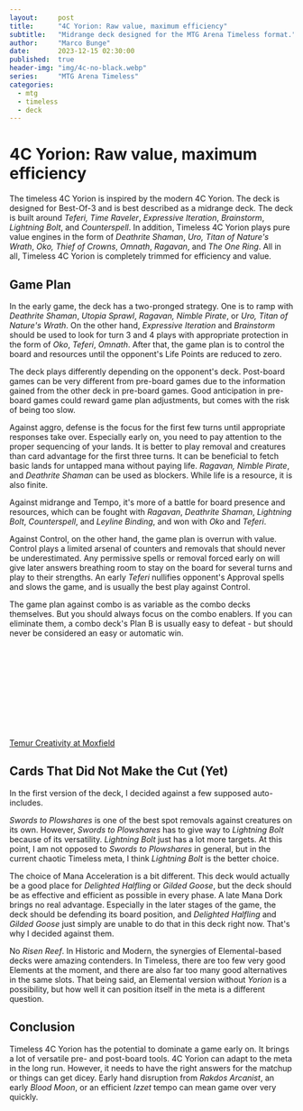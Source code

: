 ```yaml
---
layout:     post
title:      "4C Yorion: Raw value, maximum efficiency"
subtitle:   "Midrange deck designed for the MTG Arena Timeless format."
author:     "Marco Bunge"
date:       2023-12-15 02:30:00
published:  true
header-img: "img/4c-no-black.webp"
series:     "MTG Arena Timeless"
categories:
  - mtg
  - timeless
  - deck
---
```


# 4C Yorion: Raw value, maximum efficiency

The timeless 4C Yorion is inspired by the modern 4C Yorion. The deck is designed for Best-Of-3 and is best described as a midrange deck. The deck is built around *Teferi, Time Raveler*, *Expressive Iteration*, *Brainstorm*, *Lightning Bolt*, and *Counterspell*. In addition, Timeless 4C Yorion plays pure value engines in the form of *Deathrite Shaman*, *Uro, Titan of Nature's Wrath*, *Oko, Thief of Crowns*, *Omnath*, *Ragavan*, and *The One Ring*. All in all, Timeless 4C Yorion is completely trimmed for efficiency and value.

## Game Plan

In the early game, the deck has a two-pronged strategy. One is to ramp with *Deathrite Shaman*, *Utopia Sprawl*, *Ragavan, Nimble Pirate*, or *Uro, Titan of Nature's Wrath*. On the other hand, *Expressive Iteration* and *Brainstorm* should be used to look for turn 3 and 4 plays with appropriate protection in the form of *Oko*, *Teferi*, *Omnath*. After that, the game plan is to control the board and resources until the opponent's Life Points are reduced to zero.

The deck plays differently depending on the opponent's deck. Post-board games can be very different from pre-board games due to the information gained from the other deck in pre-board games. Good anticipation in pre-board games could reward game plan adjustments, but comes with the risk of being too slow.

Against aggro, defense is the focus for the first few turns until appropriate responses take over. Especially early on, you need to pay attention to the proper sequencing of your lands. It is better to play removal and creatures than card advantage for the first three turns. It can be beneficial to fetch basic lands for untapped mana without paying life. *Ragavan, Nimble Pirate*, and *Deathrite Shaman* can be used as blockers. While life is a resource, it is also finite.

Against midrange and Tempo, it's more of a battle for board presence and resources, which can be fought with *Ragavan*, *Deathrite Shaman*, *Lightning Bolt*, *Counterspell*, and *Leyline Binding*, and won with *Oko* and *Teferi*.

Against Control, on the other hand, the game plan is overrun with value. Control plays a limited arsenal of counters and removals that should never be underestimated. Any permissive spells or removal forced early on will give later answers breathing room to stay on the board for several turns and play to their strengths. An early *Teferi* nullifies opponent's Approval spells and slows the game, and is usually the best play against Control.

The game plan against combo is as variable as the combo decks themselves. But you should always focus on the combo enablers. If you can eliminate them, a combo deck's Plan B is usually easy to defeat - but should never be considered an easy or automatic win.

<iframe data-moxfield-src="https://www.moxfield.com/embed/llfdtnAUAUivbO0hHUWoNA" id="moxfield-frame-1" frameBorder="0" width="700px" onload="moxfieldOnLoad(event)"></iframe>

<a class="btn btn-link" href="https://www.moxfield.com/embed/llfdtnAUAUivbO0hHUWoNA" target="_blank" data-moxfield>Temur Creativity at Moxfield</a>

## Cards That Did Not Make the Cut (Yet)

In the first version of the deck, I decided against a few supposed auto-includes.

*Swords to Plowshares* is one of the best spot removals against creatures on its own. However, *Swords to Plowshares* has to give way to *Lightning Bolt* because of its versatility. *Lightning Bolt* just has a lot more targets. At this point, I am not opposed to *Swords to Plowshares* in general, but in the current chaotic Timeless meta, I think *Lightning Bolt* is the better choice.

The choice of Mana Acceleration is a bit different. This deck would actually be a good place for *Delighted Halfling* or *Gilded Goose*, but the deck should be as effective and efficient as possible in every phase. A late Mana Dork brings no real advantage. Especially in the later stages of the game, the deck should be defending its board position, and *Delighted Halfling* and *Gilded Goose* just simply are unable to do that in this deck right now. That's why I decided against them. 

No *Risen Reef*. In Historic and Modern, the synergies of Elemental-based decks were amazing contenders. In Timeless, there are too few very good Elements at the moment, and there are also far too many good alternatives in the same slots. That being said, an Elemental version without *Yorion* is a possibility, but how well it can position itself in the meta is a different question.

## Conclusion

Timeless 4C Yorion has the potential to dominate a game early on. It brings a lot of versatile pre- and post-board tools. 4C Yorion can adapt to the meta in the long run. However, it needs to have the right answers for the matchup or things can get dicey. Early hand disruption from *Rakdos Arcanist*, an early *Blood Moon*, or an efficient *Izzet* tempo can mean game over very quickly.